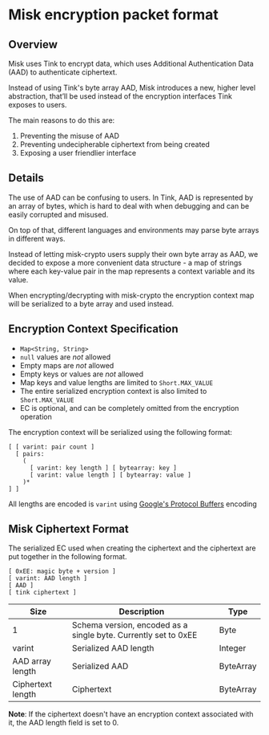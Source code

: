 # Misk encryption packet format
## Overview
Misk uses Tink to encrypt data, which uses Additional Authentication Data (AAD) 
to authenticate ciphertext.

Instead of using Tink's byte array AAD, 
Misk introduces a new, higher level abstraction, that’ll be used instead of the encryption 
interfaces Tink exposes to users.

The main reasons to do this are:
1. Preventing the misuse of AAD
2. Preventing undecipherable ciphertext from being created
3. Exposing a user friendlier interface
## Details
The use of AAD can be confusing to users. 
In Tink, AAD is represented by an array of bytes, which is hard to deal with when debugging
and can be easily corrupted and misused.

On top of that, different languages and environments may parse byte arrays in different ways.

Instead of letting misk-crypto users supply their own byte array as AAD, 
we decided to expose a more convenient data structure - a map of strings where 
each key-value pair in the map represents a context variable and its value.

When encrypting/decrypting with misk-crypto
the encryption context map will be serialized to a byte array and used instead.
## Encryption Context Specification
- `Map<String, String>`
- `null` values are *not* allowed
- Empty maps are *not* allowed
- Empty keys or values are *not* allowed
- Map keys and value lengths are limited to `Short.MAX_VALUE`
- The entire serialized encryption context is also limited to `Short.MAX_VALUE`
- EC is optional, and can be completely omitted from the encryption operation

The encryption context will be serialized using the following format:
```
[ [ varint: pair count ] 
  [ pairs: 
    (
      [ varint: key length ] [ bytearray: key ]
      [ varint: value length ] [ bytearray: value ]
    )*
] ]
```
All lengths are encoded is `varint` using [Google's Protocol Buffers](https://developers.google.com/protocol-buffers/docs/encoding#varints) encoding
## Misk Ciphertext Format
The serialized EC used when creating the ciphertext and the ciphertext are put together in the following format.
```
[ 0xEE: magic byte + version ]
[ varint: AAD length ] 
[ AAD ]
[ tink ciphertext ]
```
| Size | Description | Type |
|------|-------------|------|
| 1 | Schema version, encoded as a single byte. Currently set to 0xEE | Byte |
| varint | Serialized AAD length | Integer |
| AAD array length | Serialized AAD | ByteArray |
| Ciphertext length | Ciphertext | ByteArray |

__Note__: If the ciphertext doesn't have an encryption context associated with it, the AAD length field is set to 0.
